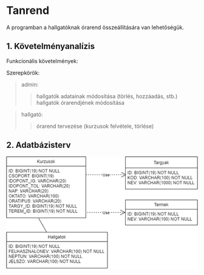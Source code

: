 # Tanrend

A programban a hallgatóknak órarend összeállítására van lehetőségük. 

## 1. Követelményanalízis

Funkcionális követelmények:
  

Szerepkörök:  
>admin:  
>>hallgatók adatainak módosítása (törlés, hozzáadás, stb.)  
>>hallgatók órarendjének módosítása

>hallgató:  
>>órarend tervezése (kurzusok felvétele, törlése)  

## 2. Adatbázisterv

![DatabaseUML](DatabaseUML.jpg)
